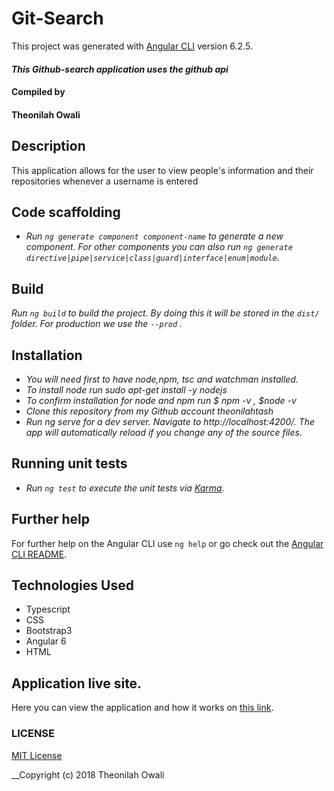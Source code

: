 # Git-Search

This project was generated with [Angular CLI](https://github.com/angular/angular-cli) version 6.2.5.

#### _**This Github-search application uses the github api**_

#### Compiled by 
#### Theonilah Owali

## Description
This application allows for the user to view people's information and their repositories whenever a username is entered
## Code scaffolding

* _Run `ng generate component component-name` to generate a new component. For other components you can also run `ng generate directive|pipe|service|class|guard|interface|enum|module`._
## Build

_Run `ng build` to build the project. By doing this it will be stored in the `dist/` folder.  For production we use the `--prod` ._

## Installation

* _You will need first to have node,npm, tsc and watchman installed._
* _To install node run sudo apt-get install -y nodejs_
* _To confirm installation for node and npm run $ npm -v , $node -v_
* _Clone this repository from my Github account theonilahtash_
* _Run ng serve for a dev server. Navigate to http://localhost:4200/. The app will automatically reload if you change any of the source files._
## Running unit tests

* _Run `ng test` to execute the unit tests via [Karma](https://karma-runner.github.io)._
## Further help

For further help on the Angular CLI use `ng help` or go check out the [Angular CLI README](https://github.com/angular/angular-cli/blob/master/README.md).


## Technologies Used
* Typescript
* CSS
* Bootstrap3
* Angular 6
* HTML


## Application live site.
Here you can view the application and how it works on [this link](https://theonilahtash.github.io/Github-Search/).


### LICENSE
[MIT License](https://choosealicense.com/licenses/mit/#)

 __Copyright (c) 2018 Theonilah Owali